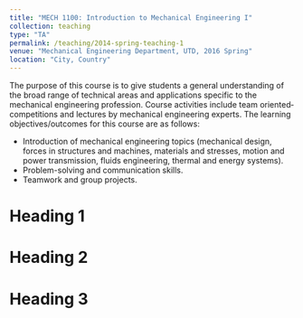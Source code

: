 ```yaml
---
title: "MECH 1100: Introduction to Mechanical Engineering I"
collection: teaching
type: "TA"
permalink: /teaching/2014-spring-teaching-1
venue: "Mechanical Engineering Department, UTD, 2016 Spring"
location: "City, Country"
---
```


The purpose of this course is to give students a general understanding of the broad range of technical areas and applications specific to the mechanical engineering profession. Course activities include team oriented‐competitions and lectures by mechanical engineering experts. The learning objectives/outcomes for this course are as follows:
* Introduction of mechanical engineering topics (mechanical design, forces in structures and machines, materials and stresses, motion and power transmission, fluids engineering, thermal and energy systems).
* Problem-solving and communication skills.
* Teamwork and group projects.

Heading 1
======

Heading 2
======

Heading 3
======